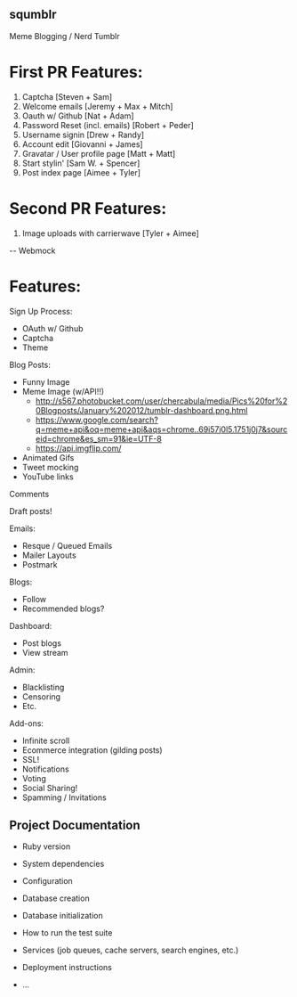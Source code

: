 squmblr
-------

Meme Blogging / Nerd Tumblr


First PR Features:
=========
 1. Captcha [Steven + Sam]
 2. Welcome emails [Jeremy + Max + Mitch]
 3. Oauth w/ Github [Nat + Adam]
 4. Password Reset (incl. emails) [Robert + Peder]
 5. Username signin [Drew + Randy]
 6. Account edit [Giovanni + James]
 7. Gravatar / User profile page [Matt + Matt]
 8. Start stylin' [Sam W. + Spencer]
 9. Post index page [Aimee + Tyler]


Second PR Features:
==========
 1. Image uploads with carrierwave [Tyler + Aimee]



-- Webmock

Features:
=========

Sign Up Process:

  * OAuth w/ Github
  * Captcha
  * Theme

Blog Posts:

  * Funny Image
  * Meme Image (w/API!!)
    * http://s567.photobucket.com/user/chercabula/media/Pics%20for%20Blogposts/January%202012/tumblr-dashboard.png.html
    * https://www.google.com/search?q=meme+api&oq=meme+api&aqs=chrome..69i57j0l5.1751j0j7&sourceid=chrome&es_sm=91&ie=UTF-8
    * https://api.imgflip.com/
  * Animated Gifs
  * Tweet mocking
  * YouTube links

Comments

Draft posts!

Emails:

  * Resque / Queued Emails
  * Mailer Layouts
  * Postmark

Blogs:

  * Follow
  * Recommended blogs?

Dashboard:

  * Post blogs
  * View stream

Admin:

  * Blacklisting
  * Censoring
  * Etc.

Add-ons:

  * Infinite scroll
  * Ecommerce integration (gilding posts)
  * SSL!
  * Notifications
  * Voting
  * Social Sharing!
  * Spamming / Invitations


## Project Documentation

* Ruby version

* System dependencies

* Configuration

* Database creation

* Database initialization

* How to run the test suite

* Services (job queues, cache servers, search engines, etc.)

* Deployment instructions

* ...
